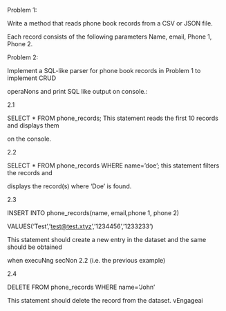 Problem 1:

Write a method that reads phone book records from a CSV or JSON file.

Each record consists of the following parameters Name, email, Phone 1, Phone 2.

Problem 2:

Implement a SQL-like parser for phone book records in Problem 1 to implement CRUD 

operaNons and print SQL like output on console.: 

2.1

SELECT * FROM phone_records; This statement reads the first 10 records and displays them 

on the console.

2.2

SELECT * FROM phone_records WHERE name=’doe’; this statement filters the records and 

displays the record(s) where ‘Doe’ is found.

2.3

INSERT INTO phone_records(name, email,phone 1, phone 2) 

VALUES(‘Test’,’test@test.xtyz’,’1234456’,’1233233’)

This statement should create a new entry in the dataset and the same should be obtained 

when execuNng secNon 2.2 (i.e. the previous example)

2.4

DELETE FROM phone_records WHERE name=’John’

This statement should delete the record from the dataset.
vEngageai
